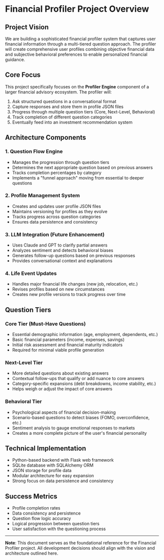 # Financial Profiler Project Overview

## Project Vision
We are building a sophisticated financial profiler system that captures user financial information through a multi-tiered question approach. The profiler will create comprehensive user profiles combining objective financial data and subjective behavioral preferences to enable personalized financial guidance.

## Core Focus
This project specifically focuses on the **Profiler Engine** component of a larger financial advisory ecosystem. The profiler will:

1. Ask structured questions in a conversational format
2. Capture responses and store them in profile JSON files
3. Progress through multiple question tiers (Core, Next-Level, Behavioral)
4. Track completion of different question categories
5. Eventually feed into an investment recommendation system

## Architecture Components

### 1. Question Flow Engine
- Manages the progression through question tiers
- Determines the next appropriate question based on previous answers
- Tracks completion percentages by category
- Implements a "funnel approach" moving from essential to deeper questions

### 2. Profile Management System
- Creates and updates user profile JSON files
- Maintains versioning for profiles as they evolve
- Tracks progress across question categories
- Ensures data persistence and consistency

### 3. LLM Integration (Future Enhancement)
- Uses Claude and GPT to clarify partial answers
- Analyzes sentiment and detects behavioral biases
- Generates follow-up questions based on previous responses
- Provides conversational context and explanations

### 4. Life Event Updates
- Handles major financial life changes (new job, relocation, etc.)
- Revises profiles based on new circumstances
- Creates new profile versions to track progress over time

## Question Tiers

### Core Tier (Must-Have Questions)
- Essential demographic information (age, employment, dependents, etc.)
- Basic financial parameters (income, expenses, savings)
- Initial risk assessment and financial maturity indicators
- Required for minimal viable profile generation

### Next-Level Tier
- More detailed questions about existing answers
- Contextual follow-ups that qualify or add nuance to core answers
- Category-specific expansions (debt breakdowns, income stability, etc.)
- Helps weigh or adjust the impact of core answers

### Behavioral Tier
- Psychological aspects of financial decision-making
- Scenario-based questions to detect biases (FOMO, overconfidence, etc.)
- Sentiment analysis to gauge emotional responses to markets
- Creates a more complete picture of the user's financial personality

## Technical Implementation
- Python-based backend with Flask web framework
- SQLite database with SQLAlchemy ORM
- JSON storage for profile data
- Modular architecture for easy expansion
- Strong focus on data persistence and consistency

## Success Metrics
- Profile completion rates
- Data consistency and persistence
- Question flow logic accuracy
- Logical progression between question tiers
- User satisfaction with the questioning process

---

**Note**: This document serves as the foundational reference for the Financial Profiler project. All development decisions should align with the vision and architecture outlined here.
